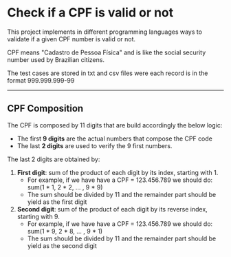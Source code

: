 # Check if a CPF is valid or not
This project implements in different programming languages ways to validate if a given CPF number is valid or not.

CPF means "Cadastro de Pessoa Física" and is like the social security number used by Brazilian citizens.

The test cases are stored in txt and csv files were each record is in the format 999.999.999-99

---

## CPF Composition
The CPF is composed by 11 digits that are build accordingly the below logic:
* The first **9 digits** are the actual numbers that compose the CPF code
* The last **2 digits** are used to verify the 9 first numbers.

The last 2 digits are obtained by:
1. **First digit**: sum of the product of each digit by its index, starting with 1.
   * For example, if we have have a CPF = 123.456.789 we should do: sum(1 * 1, 2 * 2, ... , 9 * 9)
   * The sum should be divided by 11 and the remainder part should be yield as the first digit
2. **Second digit**: sum of the product of each digit by its reverse index, starting with 9.
   * For example, if we have have a CPF = 123.456.789 we should do: sum(1 * 9, 2 * 8, ... , 9 * 1)
   * The sum should be divided by 11 and the remainder part should be yield as the second digit